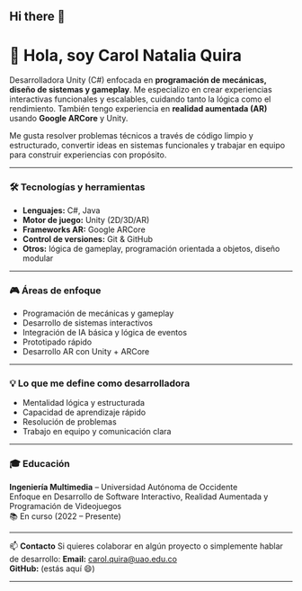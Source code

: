 ## Hi there 👋

<!--
**CarolQuira14/CarolQuira14** is a ✨ _special_ ✨ repository because its `README.md` (this file) appears on your GitHub profile.

Here are some ideas to get you started:

- 🔭 I’m currently working on ...
- 🌱 I’m currently learning ...
- 👯 I’m looking to collaborate on ...
- 🤔 I’m looking for help with ...
- 💬 Ask me about ...
- 📫 How to reach me: ...
- 😄 Pronouns: ...
- ⚡ Fun fact: ...
-->
# 👋 Hola, soy Carol Natalia Quira

Desarrolladora Unity (C#) enfocada en **programación de mecánicas, diseño de sistemas y gameplay**. Me especializo en crear experiencias interactivas funcionales y escalables, cuidando tanto la lógica como el rendimiento. También tengo experiencia en **realidad aumentada (AR)** usando **Google ARCore** y Unity.

Me gusta resolver problemas técnicos a través de código limpio y estructurado, convertir ideas en sistemas funcionales y trabajar en equipo para construir experiencias con propósito.

---

### 🛠️ Tecnologías y herramientas
- **Lenguajes:** C#, Java
- **Motor de juego:** Unity (2D/3D/AR)
- **Frameworks AR:** Google ARCore
- **Control de versiones:** Git & GitHub
- **Otros:** lógica de gameplay, programación orientada a objetos, diseño modular

---

### 🎮 Áreas de enfoque
- Programación de mecánicas y gameplay
- Desarrollo de sistemas interactivos
- Integración de IA básica y lógica de eventos
- Prototipado rápido
- Desarrollo AR con Unity + ARCore

---

### 💡 Lo que me define como desarrolladora
- Mentalidad lógica y estructurada
- Capacidad de aprendizaje rápido
- Resolución de problemas
- Trabajo en equipo y comunicación clara

---

### 🎓 Educación
**Ingeniería Multimedia** – Universidad Autónoma de Occidente  
Enfoque en Desarrollo de Software Interactivo, Realidad Aumentada y Programación de Videojuegos  
📚 En curso (2022 – Presente)

---

📫 **Contacto**
Si quieres colaborar en algún proyecto o simplemente hablar de desarrollo:
**Email:** carol.quira@uao.edu.co  
**GitHub:** (estás aquí 😄)

---



